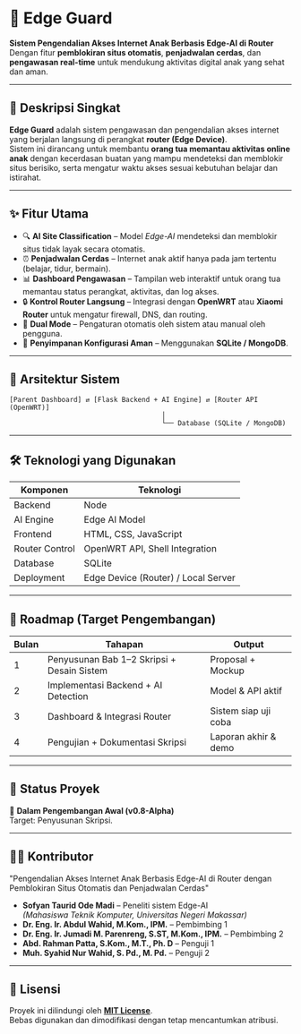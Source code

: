 # 🧠 Edge Guard
**Sistem Pengendalian Akses Internet Anak Berbasis Edge-AI di Router**  
Dengan fitur **pemblokiran situs otomatis**, **penjadwalan cerdas**, dan **pengawasan real-time** untuk mendukung aktivitas digital anak yang sehat dan aman.

---

## 🚀 Deskripsi Singkat
**Edge Guard** adalah sistem pengawasan dan pengendalian akses internet yang berjalan langsung di perangkat **router (Edge Device)**.  
Sistem ini dirancang untuk membantu **orang tua memantau aktivitas online anak** dengan kecerdasan buatan yang mampu mendeteksi dan memblokir situs berisiko, serta mengatur waktu akses sesuai kebutuhan belajar dan istirahat.

---

## ✨ Fitur Utama
- 🔍 **AI Site Classification** – Model *Edge-AI* mendeteksi dan memblokir situs tidak layak secara otomatis.  
- ⏰ **Penjadwalan Cerdas** – Internet anak aktif hanya pada jam tertentu (belajar, tidur, bermain).  
- 📊 **Dashboard Pengawasan** – Tampilan web interaktif untuk orang tua memantau status perangkat, aktivitas, dan log akses.  
- 🔒 **Kontrol Router Langsung** – Integrasi dengan **OpenWRT** atau **Xiaomi Router** untuk mengatur firewall, DNS, dan routing.  
- 📡 **Dual Mode** – Pengaturan otomatis oleh sistem atau manual oleh pengguna.  
- 💾 **Penyimpanan Konfigurasi Aman** – Menggunakan **SQLite / MongoDB**.  

---

## 🧩 Arsitektur Sistem
```
[Parent Dashboard] ⇄ [Flask Backend + AI Engine] ⇄ [Router API (OpenWRT)]
                                      │
                                      └── Database (SQLite / MongoDB)
```

---

## 🛠️ Teknologi yang Digunakan
| Komponen | Teknologi |
|-----------|------------|
| Backend | Node |
| AI Engine | Edge AI Model |
| Frontend | HTML, CSS, JavaScript |
| Router Control | OpenWRT API, Shell Integration |
| Database | SQLite |
| Deployment | Edge Device (Router) / Local Server |

---

## 📆 Roadmap (Target Pengembangan)
| Bulan | Tahapan | Output |
|--------|----------|---------|
| 1 | Penyusunan Bab 1–2 Skripsi + Desain Sistem | Proposal + Mockup |
| 2 | Implementasi Backend + AI Detection | Model & API aktif |
| 3 | Dashboard & Integrasi Router | Sistem siap uji coba |
| 4 | Pengujian + Dokumentasi Skripsi | Laporan akhir & demo |

---

## 🧪 Status Proyek
🚧 **Dalam Pengembangan Awal (v0.8-Alpha)**  
Target: Penyusunan Skripsi.

---

## 🧑‍💻 Kontributor
"Pengendalian Akses Internet Anak Berbasis Edge-AI di Router dengan Pemblokiran Situs Otomatis dan Penjadwalan Cerdas"
- **Sofyan Taurid Ode Madi** – Peneliti sistem Edge-AI  
*(Mahasiswa Teknik Komputer, Universitas Negeri Makassar)*
- **Dr. Eng. Ir. Abdul Wahid, M.Kom., IPM.** – Pembimbing 1 
- **Dr. Eng. Ir. Jumadi M. Parenreng, S.ST, M.Kom., IPM.** – Pembimbing 2
- **Abd. Rahman Patta, S.Kom., M.T., Ph. D** – Penguji 1 
- **Muh. Syahid Nur Wahid, S. Pd., M. Pd.** – Penguji 2

---

## 📄 Lisensi
Proyek ini dilindungi oleh **[MIT License](LICENSE)**.  
Bebas digunakan dan dimodifikasi dengan tetap mencantumkan atribusi.